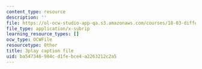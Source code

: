 ```yaml
---
content_type: resource
description: ''
file: https://ol-ocw-studio-app-qa.s3.amazonaws.com/courses/18-03-differential-equations-spring-2010/ba547346984cd1febce4a2263212c2a5_SioXozu-Loo.srt
file_type: application/x-subrip
learning_resource_types: []
ocw_type: OCWFile
resourcetype: Other
title: 3play caption file
uid: ba547346-984c-d1fe-bce4-a2263212c2a5
---
```

